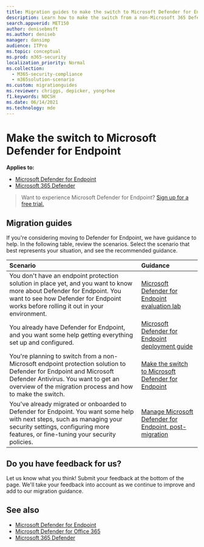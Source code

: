 ```yaml
---
title: Migration guides to make the switch to Microsoft Defender for Endpoint
description: Learn how to make the switch from a non-Microsoft 365 Defender solution to Microsoft Defender for Endpoint
search.appverid: MET150
author: denisebmsft
ms.author: deniseb
manager: dansimp
audience: ITPro
ms.topic: conceptual
ms.prod: m365-security
localization_priority: Normal
ms.collection: 
  - M365-security-compliance
  - m365solution-scenario
ms.custom: migrationguides
ms.reviewer: chriggs, depicker, yongrhee
f1.keywords: NOCSH
ms.date: 06/14/2021
ms.technology: mde
---
```


# Make the switch to Microsoft Defender for Endpoint

**Applies to:**
- [Microsoft Defender for Endpoint](https://go.microsoft.com/fwlink/p/?linkid=2154037)
- [Microsoft 365 Defender](https://go.microsoft.com/fwlink/?linkid=2118804)

> Want to experience Microsoft Defender for Endpoint? [Sign up for a free trial.](https://www.microsoft.com/microsoft-365/windows/microsoft-defender-atp?ocid=docs-wdatp-exposedapis-abovefoldlink)

## Migration guides

If you're considering moving to Defender for Endpoint, we have guidance to help. In the following table, review the scenarios. Select the scenario that best represents your situation, and see the recommended guidance.

| Scenario | Guidance |
|:----|:----|
| You don't have an endpoint protection solution in place yet, and you want to know more about Defender for Endpoint. You want to see how Defender for Endpoint works before rolling it out in your environment.  | [Microsoft Defender for Endpoint evaluation lab](evaluation-lab.md)   |
| You already have Defender for Endpoint, and you want some help getting everything set up and configured.  | [Microsoft Defender for Endpoint deployment guide](deployment-phases.md)  |
| You're planning to switch from a non-Microsoft endpoint protection solution to Defender for Endpoint and Microsoft Defender Antivirus. You want to get an overview of the migration process and how to make the switch. |[Make the switch to Microsoft Defender for Endpoint](switch-to-microsoft-defender-migration.md)   |
| You've already migrated or onboarded to Defender for Endpoint. You want some help with next steps, such as managing your security settings, configuring more features, or fine-tuning your security policies. | [Manage Microsoft Defender for Endpoint, post-migration](manage-atp-post-migration.md) |


## Do you have feedback for us?

Let us know what you think! Submit your feedback at the bottom of the page. We'll take your feedback into account as we continue to improve and add to our migration guidance.

## See also

- [Microsoft Defender for Endpoint](/windows/security/threat-protection)
- [Microsoft Defender for Office 365](/microsoft-365/security/office-365-security/office-365-atp)
- [Microsoft 365 Defender](/microsoft-365/security/defender/microsoft-threat-protection?) 
